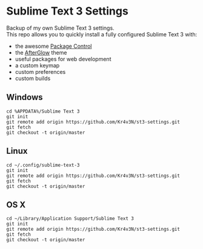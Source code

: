 Sublime Text 3 Settings
=======================

Backup of my own Sublime Text 3 settings.  
This repo allows you to quickly install a fully configured Sublime Text 3 with:

 - the awesome [Package Control](https://github.com/wbond/sublime_package_control) 
 - the [AfterGlow](https://github.com/YabataDesign/afterglow-theme) theme
 - useful packages for web development
 - a custom keymap
 - custom preferences
 - custom builds

Windows
-------

    cd %APPDATA%/Sublime Text 3
    git init
    git remote add origin https://github.com/Kr4v3N/st3-settings.git
    git fetch
    git checkout -t origin/master

Linux
-----

    cd ~/.config/sublime-text-3
    git init
    git remote add origin https://github.com/Kr4v3N/st3-settings.git
    git fetch
    git checkout -t origin/master

OS X
----

    cd ~/Library/Application Support/Sublime Text 3
    git init
    git remote add origin https://github.com/Kr4v3N/st3-settings.git
    git fetch
    git checkout -t origin/master
